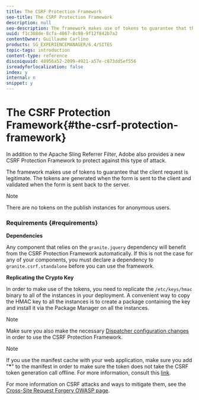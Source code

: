 ```yaml
---
title: The CSRF Protection Framework
seo-title: The CSRF Protection Framework
description: null
seo-description: The framework makes use of tokens to guarantee that the client request is legitimate
uuid: f1c308de-8cfa-4867-8c98-9f12f842b7a2
contentOwner: Guillaume Carlino
products: SG_EXPERIENCEMANAGER/6.4/SITES
topic-tags: introduction
content-type: reference
discoiquuid: 48956a52-2099-4921-a57e-c873dd5ef556
isreadyforlocalization: false
index: y
internal: n
snippet: y
---
```


# The CSRF Protection Framework{#the-csrf-protection-framework}

In addition to the Apache Sling Referrer Filter, Adobe also provides a new CSRF Protection Framework to protect against this type of attack.

The framework makes use of tokens to guarantee that the client request is legitimate. The tokens are generated when the form is sent to the client and validated when the form is sent back to the server.

>[!NOTE]
>
>There are no tokens on the publish instances for anonymous users.

### Requirements {#requirements}

**Dependencies**

Any component that relies on the `granite.jquery` dependency will benefit from the CSRF Protection Framework automatically. If this is not the case for any of your components, you must declare a dependency to `granite.csrf.standalone` before you can use the framework.

**Replicating the Crypto Key**

In order to make use of the tokens, you need to replicate the `/etc/keys/hmac` binary to all of the instances in your deployment. A convenient way to copy the HMAC key to all the instances is to create a package containing the key and install it via the Package Manager on all the instances.

<!-- 

Comment Type: draft

<p>If <a href="../../administering/using/saml-2-0-authenticationhandler.md">SAML</a> is configured, be sure to exclude the <span class="code">saml </span>node from the package.</p> 
<p>Specify the package filter as </p> 
<ul> 
 <li><strong>Root path</strong> : <span class="code">/etc/key</span></li> 
 <li><strong>Rules</strong> : <span class="code">exclude | /etc/key/saml</span></li> 
</ul>

 -->

>[!NOTE]
>
>Make sure you also make the necessary [Dispatcher configuration changes](/content/help/en/experience-manager/dispatcher/user-guide) in order to use the CSRF Protection Framework.

<!-- 

Comment Type: draft

<h4>Whitelisting User Agents</h4>

 -->

<!-- 

Comment Type: draft

<p>You also have the option to whitelist user agents for cases like automation where it might be impractical to embed the CSRF Filter.</p> 
<p>All the whitelisted user agents will be considered safe by the CSRF Protection Framework. You can enable whitelisting by following the below procedure:</p> 
<ol> 
 <li>Go to the Web Console at http://&lt;serveraddress:port&gt;/system/console/configMgr</li> 
 <li>Look for and click the <strong>Adobe Granite CSRF Filter</strong> service.</li> 
 <li>Add the user agent to the <strong>Safe User Agents</strong> list and click Save.</li> 
</ol>

 -->

>[!NOTE]
>
>If you use the manifest cache with your web application, make sure you add "**&#42;**" to the manifest in order to make sure the token does not take the CSRF token generation call offline. For more information, consult this [link](http://www.w3.org/TR/offline-webapps/).
>
>For more information on CSRF attacks and ways to mitigate them, see the [Cross-Site Request Forgery OWASP page](https://www.owasp.org/index.php/Cross-Site_Request_Forgery_%28CSRF%29).

